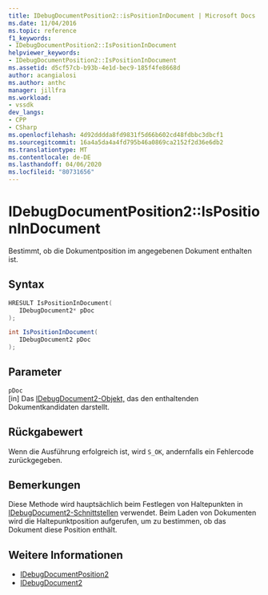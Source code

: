 ```yaml
---
title: IDebugDocumentPosition2::isPositionInDocument | Microsoft Docs
ms.date: 11/04/2016
ms.topic: reference
f1_keywords:
- IDebugDocumentPosition2::IsPositionInDocument
helpviewer_keywords:
- IDebugDocumentPosition2::IsPositionInDocument
ms.assetid: d5cf57cb-b93b-4e1d-bec9-185f4fe8668d
author: acangialosi
ms.author: anthc
manager: jillfra
ms.workload:
- vssdk
dev_langs:
- CPP
- CSharp
ms.openlocfilehash: 4d92dddda8fd9831f5d66b602cd48fdbbc3dbcf1
ms.sourcegitcommit: 16a4a5da4a4fd795b46a0869ca2152f2d36e6db2
ms.translationtype: MT
ms.contentlocale: de-DE
ms.lasthandoff: 04/06/2020
ms.locfileid: "80731656"
---
```

# <a name="idebugdocumentposition2ispositionindocument"></a>IDebugDocumentPosition2::IsPositionInDocument
Bestimmt, ob die Dokumentposition im angegebenen Dokument enthalten ist.

## <a name="syntax"></a>Syntax

```cpp
HRESULT IsPositionInDocument( 
   IDebugDocument2* pDoc
);
```

```csharp
int IsPositionInDocument( 
   IDebugDocument2 pDoc
);
```

## <a name="parameters"></a>Parameter
`pDoc`\
[in] Das [IDebugDocument2-Objekt,](../../../extensibility/debugger/reference/idebugdocument2.md) das den enthaltenden Dokumentkandidaten darstellt.

## <a name="return-value"></a>Rückgabewert
 Wenn die Ausführung erfolgreich ist, wird `S_OK`, andernfalls ein Fehlercode zurückgegeben.

## <a name="remarks"></a>Bemerkungen
 Diese Methode wird hauptsächlich beim Festlegen von Haltepunkten in [IDebugDocument2-Schnittstellen](../../../extensibility/debugger/reference/idebugdocument2.md) verwendet. Beim Laden von Dokumenten wird die Haltepunktposition aufgerufen, um zu bestimmen, ob das Dokument diese Position enthält.

## <a name="see-also"></a>Weitere Informationen
- [IDebugDocumentPosition2](../../../extensibility/debugger/reference/idebugdocumentposition2.md)
- [IDebugDocument2](../../../extensibility/debugger/reference/idebugdocument2.md)
